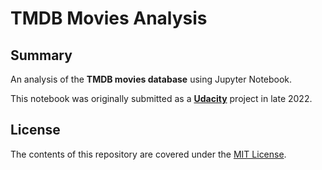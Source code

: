 # TMDB Movies Analysis

## Summary

An analysis of the **TMDB movies database** using Jupyter Notebook.

This notebook was originally submitted as a [**Udacity**](https://www.udacity.com/) project in late 2022.

## License

The contents of this repository are covered under the [MIT License](LICENSE).